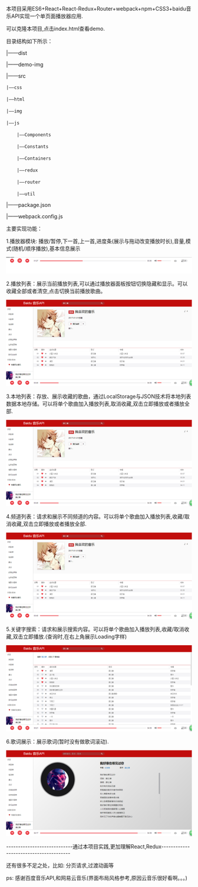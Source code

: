 本项目采用ES6+React+React-Redux+Router+webpack+npm+CSS3+baidu音乐API实现一个单页面播放器应用.

可以克隆本项目,点击index.html查看demo.

目录结构如下所示：

|——dist

|——demo-img

|——src

    |——css

    |——html

    |——img

    |——js

    	|——Components

    	|——Constants

    	|——Containers

    	|——redux

    	|——router

    	|——util

|——package.json

|——webpack.config.js

主要实现功能：

1.播放器模块: 播放/暂停,下一首,上一首,进度条(展示与拖动改变播放时长),音量,模式(随机/顺序播放),基本信息展示

![Image text](demo-img/播放器面板.png)

2.播放列表：展示当前播放列表,可以通过播放器面板按钮切换隐藏和显示。可以收藏全部或者清空,点击切换当前播放歌曲。

![Image text](demo-img/本地列表.png)

3.本地列表：存放、展示收藏的歌曲，通过LocalStorage与JSON技术将本地列表数据本地存储。可以将单个歌曲加入播放列表,取消收藏,双击立即播放或者播放全部.

 ![Image text](demo-img/本地列表.png)

4.频道列表：请求和展示不同频道的内容。可以将单个歌曲加入播放列表,收藏/取消收藏,双击立即播放或者播放全部.

 ![Image text](demo-img/本地列表.png)

5.关键字搜索：请求和展示搜索内容。可以将单个歌曲加入播放列表,收藏/取消收藏,双击立即播放.(查询时,在右上角展示Loading字样)

 ![Image text](demo-img/关键字搜索.png)

6.歌词展示：展示歌词(暂时没有做歌词滚动).

 ![Image text](demo-img/歌词展示.png)

----------------------------通过本项目实践,更加理解React,Redux---------------------------------------

还有很多不足之处，比如: 分页请求,过渡动画等

ps: 感谢百度音乐API,和网易云音乐(界面布局风格参考,原因云音乐很好看啊。。。)